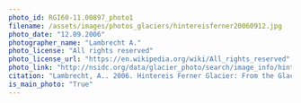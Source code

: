 ```yaml
---
photo_id: RGI60-11.00897_photo1
filename: /assets/images/photos_glaciers/hintereisferner20060912.jpg
photo_date: "12.09.2006"
photographer_name: "Lambrecht A."
photo_license: "All rights reserved"
photo_license_url: "https://en.wikipedia.org/wiki/All_rights_reserved"
photo_link: "http://nsidc.org/data/glacier_photo/search/image_info/hintereisferner20060912"
citation: "Lambrecht, A.. 2006. Hintereis Ferner Glacier: From the Glacier Photograph Collection. Boulder, Colorado USA: National Snow and Ice Data Center. Digital media."
is_main_photo: "True"
---
```

